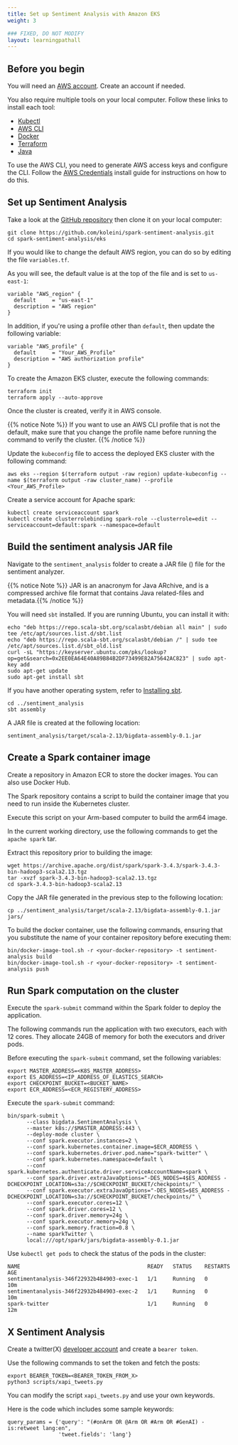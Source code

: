 ```yaml
---
title: Set up Sentiment Analysis with Amazon EKS
weight: 3

### FIXED, DO NOT MODIFY
layout: learningpathall
---
```


## Before you begin

You will need an [AWS account](https://docs.aws.amazon.com/accounts/latest/reference/manage-acct-creating.html). Create an account if needed. 

You also require multiple tools on your local computer. Follow these links to install each tool:

* [Kubectl](/install-guides/kubectl/)
* [AWS CLI](/install-guides/aws-cli/)
* [Docker](/install-guides/docker/)
* [Terraform](/install-guides/terraform/)
* [Java](/install-guides/java/)

To use the AWS CLI, you need to generate AWS access keys and configure the CLI. Follow the [AWS Credentials](/install-guides/aws_access_keys/) install guide for instructions on how to do this. 

## Set up Sentiment Analysis

Take a look at the [GitHub repository](https://github.com/koleini/spark-sentiment-analysis) then clone it on your local computer:

```console
git clone https://github.com/koleini/spark-sentiment-analysis.git
cd spark-sentiment-analysis/eks
```

If you would like to change the default AWS region, you can do so by editing the file `variables.tf`.

As you will see, the default value is at the top of the file and is set to `us-east-1`:

```output
variable "AWS_region" {
  default     = "us-east-1"
  description = "AWS region"
}
```

In addition, if you're using a profile other than `default`, then update the following variable:

```output
variable "AWS_profile" {
  default     = "Your_AWS_Profile"
  description = "AWS authorization profile"
}
```

To create the Amazon EKS cluster, execute the following commands:

```console
terraform init
terraform apply --auto-approve
```

Once the cluster is created, verify it in AWS console.

{{% notice Note %}}
If you want to use an AWS CLI profile that is not the default, make sure that you change the profile name before running the command to verify the cluster.
{{% /notice %}} 

Update the `kubeconfig` file to access the deployed EKS cluster with the following command:

```console
aws eks --region $(terraform output -raw region) update-kubeconfig --name $(terraform output -raw cluster_name) --profile <Your_AWS_Profile>
```

Create a service account for Apache spark:

```console
kubectl create serviceaccount spark
kubectl create clusterrolebinding spark-role --clusterrole=edit --serviceaccount=default:spark --namespace=default
```

## Build the sentiment analysis JAR file

Navigate to the `sentiment_analysis` folder to create a JAR file () file for the sentiment analyzer.

{{% notice Note %}}
JAR is an anacronym for Java ARchive, and is a compressed archive file format that contains Java related-files and metadata.{{% /notice %}}

You will need `sbt` installed. If you are running Ubuntu, you can install it with:

```console
echo "deb https://repo.scala-sbt.org/scalasbt/debian all main" | sudo tee /etc/apt/sources.list.d/sbt.list
echo "deb https://repo.scala-sbt.org/scalasbt/debian /" | sudo tee /etc/apt/sources.list.d/sbt_old.list
curl -sL "https://keyserver.ubuntu.com/pks/lookup?op=get&search=0x2EE0EA64E40A89B84B2DF73499E82A75642AC823" | sudo apt-key add
sudo apt-get update
sudo apt-get install sbt
```

If you have another operating system, refer to [Installing sbt](https://www.scala-sbt.org/1.x/docs/Setup.html).

```console
cd ../sentiment_analysis
sbt assembly
```

A JAR file is created at the following location:

```console
sentiment_analysis/target/scala-2.13/bigdata-assembly-0.1.jar
```

## Create a Spark container image

Create a repository in Amazon ECR to store the docker images. You can also use Docker Hub.

The Spark repository contains a script to build the container image that you need to run inside the Kubernetes cluster. 

Execute this script on your Arm-based computer to build the arm64 image.

In the current working directory, use the following commands to get the `apache spark` tar. 

Extract this repository prior to building the image:

```console
wget https://archive.apache.org/dist/spark/spark-3.4.3/spark-3.4.3-bin-hadoop3-scala2.13.tgz
tar -xvzf spark-3.4.3-bin-hadoop3-scala2.13.tgz
cd spark-3.4.3-bin-hadoop3-scala2.13
```

Copy the JAR file generated in the previous step to the following location:

```console
cp ../sentiment_analysis/target/scala-2.13/bigdata-assembly-0.1.jar jars/
```

To build the docker container, use the following commands, ensuring that you substitute the name of your container repository before executing them:

```console
bin/docker-image-tool.sh -r <your-docker-repository> -t sentiment-analysis build
bin/docker-image-tool.sh -r <your-docker-repository> -t sentiment-analysis push
```

## Run Spark computation on the cluster

Execute the `spark-submit` command within the Spark folder to deploy the application. 

The following commands run the application with two executors, each with 12 cores. They allocate 24GB of memory for both the executors and driver pods.

 Before executing the `spark-submit` command, set the following variables:

```console
export MASTER_ADDRESS=<K8S_MASTER_ADDRESS>
export ES_ADDRESS=<IP_ADDRESS_OF_ELASTICS_SEARCH>
export CHECKPOINT_BUCKET=<BUCKET_NAME>
export ECR_ADDRESS=<ECR_REGISTERY_ADDRESS>
```

Execute the `spark-submit` command:

```console
bin/spark-submit \
      --class bigdata.SentimentAnalysis \
      --master k8s://$MASTER_ADDRESS:443 \
      --deploy-mode cluster \
      --conf spark.executor.instances=2 \
      --conf spark.kubernetes.container.image=$ECR_ADDRESS \
      --conf spark.kubernetes.driver.pod.name="spark-twitter" \
      --conf spark.kubernetes.namespace=default \
      --conf spark.kubernetes.authenticate.driver.serviceAccountName=spark \
      --conf spark.driver.extraJavaOptions="-DES_NODES=4$ES_ADDRESS -DCHECKPOINT_LOCATION=s3a://$CHECKPOINT_BUCKET/checkpoints/" \
      --conf spark.executor.extraJavaOptions="-DES_NODES=$ES_ADDRESS -DCHECKPOINT_LOCATION=s3a://$CHECKPOINT_BUCKET/checkpoints/" \
      --conf spark.executor.cores=12 \
      --conf spark.driver.cores=12 \
      --conf spark.driver.memory=24g \
      --conf spark.executor.memory=24g \
      --conf spark.memory.fraction=0.8 \
      --name sparkTwitter \
      local:///opt/spark/jars/bigdata-assembly-0.1.jar
```

Use `kubectl get pods` to check the status of the pods in the cluster:

```output
NAME                                        READY   STATUS    RESTARTS   AGE
sentimentanalysis-346f22932b484903-exec-1   1/1     Running   0          10m
sentimentanalysis-346f22932b484903-exec-2   1/1     Running   0          10m
spark-twitter                               1/1     Running   0          12m
```

## X Sentiment Analysis

Create a twitter(X) [developer account](https://developer.x.com/en/docs/x-api/getting-started/getting-access-to-the-x-api) and create a `bearer token`. 

Use the following commands to set the token and fetch the posts:

```console
export BEARER_TOKEN=<BEARER_TOKEN_FROM_X>
python3 scripts/xapi_tweets.py
```

You can modify the script `xapi_tweets.py` and use your own keywords. 

Here is the code which includes some sample keywords: 

```output
query_params = {'query': "(#onArm OR @Arm OR #Arm OR #GenAI) -is:retweet lang:en",
                'tweet.fields': 'lang'}
```
